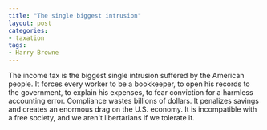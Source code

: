 ```yaml
---
title: "The single biggest intrusion"
layout: post
categories:
- taxation
tags:
- Harry Browne
---
```


The income tax is the biggest single intrusion suffered by the American people. It forces every worker to be a bookkeeper, to open his records to the government, to explain his expenses, to fear conviction for a harmless accounting error. Compliance wastes billions of dollars. It
 penalizes savings and creates an enormous drag on the U.S. economy. It is incompatible with a free society, and we aren't libertarians if we tolerate it.